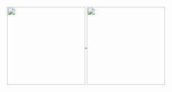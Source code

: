 
  <p align="center">
    <a href="https://github.com/WLumby">
      <img height="180em" align="center" src="https://github-readme-stats.vercel.app/api?username=WLumby&count_private=true&show_icons=true&hide=stars,issues&theme=tokyonight" />
      <img height="180em" align="center" src="https://github-readme-stats.vercel.app/api/top-langs/?username=WLumby&theme=tokyonight&layout=compact" />
    </a>
  </p>

